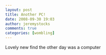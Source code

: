 ```yaml
---
layout: post
title: Another PC!
date: 2008-09-30 19:03
author: jeremystocks
comments: true
categories: [wombling]
---
```

Lovely new find the other day was a computer
